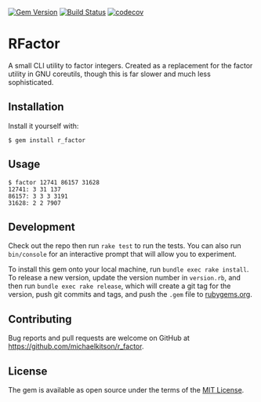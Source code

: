 [![Gem Version](https://badge.fury.io/rb/r_factor.svg)](https://badge.fury.io/rb/r_factor)
[![Build Status](https://travis-ci.org/michaelkitson/r_factor.svg?branch=master)](https://travis-ci.org/michaelkitson/r_factor)
[![codecov](https://codecov.io/gh/michaelkitson/r_factor/branch/master/graph/badge.svg)](https://codecov.io/gh/michaelkitson/r_factor)

# RFactor

A small CLI utility to factor integers.
Created as a replacement for the factor utility in GNU coreutils, though this is far slower and much less sophisticated.

## Installation

Install it yourself with:

    $ gem install r_factor

## Usage

    $ factor 12741 86157 31628
    12741: 3 31 137
    86157: 3 3 3 3191
    31628: 2 2 7907

## Development

Check out the repo then run `rake test` to run the tests.
You can also run `bin/console` for an interactive prompt that will allow you to experiment.

To install this gem onto your local machine, run `bundle exec rake install`.
To release a new version, update the version number in `version.rb`, and then run `bundle exec rake release`, which will create a git tag for the version, push git commits and tags, and push the `.gem` file to [rubygems.org](https://rubygems.org).

## Contributing

Bug reports and pull requests are welcome on GitHub at https://github.com/michaelkitson/r_factor.

## License

The gem is available as open source under the terms of the [MIT License](http://opensource.org/licenses/MIT).

